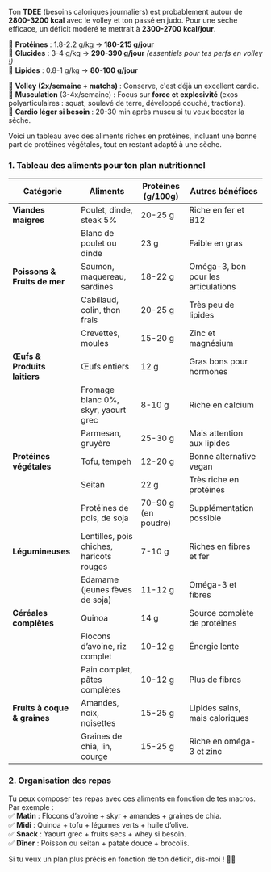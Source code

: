 
Ton **TDEE** (besoins caloriques journaliers) est probablement autour de **2800-3200 kcal** avec le volley et ton passé en judo. Pour une sèche efficace, un déficit modéré te mettrait à **2300-2700 kcal/jour**.

🔹 **Protéines** : 1.8-2.2 g/kg → **180-215 g/jour**  
🔹 **Glucides** : 3-4 g/kg → **290-390 g/jour** _(essentiels pour tes perfs en volley !)_  
🔹 **Lipides** : 0.8-1 g/kg → **80-100 g/jour**


🔸 **Volley (2x/semaine + matchs)** : Conserve, c'est déjà un excellent cardio.  
🔸 **Musculation** (3-4x/semaine) : Focus sur **force et explosivité** (exos polyarticulaires : squat, soulevé de terre, développé couché, tractions).  
🔸 **Cardio léger si besoin** : 20-30 min après muscu si tu veux booster la sèche.

Voici un tableau avec des aliments riches en protéines, incluant une bonne part de protéines végétales, tout en restant adapté à une sèche.

### **1. Tableau des aliments pour ton plan nutritionnel**

|**Catégorie**|**Aliments**|**Protéines (g/100g)**|**Autres bénéfices**|
|---|---|---|---|
|**Viandes maigres**|Poulet, dinde, steak 5%|20-25 g|Riche en fer et B12|
||Blanc de poulet ou dinde|23 g|Faible en gras|
|**Poissons & Fruits de mer**|Saumon, maquereau, sardines|18-22 g|Oméga-3, bon pour les articulations|
||Cabillaud, colin, thon frais|20-25 g|Très peu de lipides|
||Crevettes, moules|15-20 g|Zinc et magnésium|
|**Œufs & Produits laitiers**|Œufs entiers|12 g|Gras bons pour hormones|
||Fromage blanc 0%, skyr, yaourt grec|8-10 g|Riche en calcium|
||Parmesan, gruyère|25-30 g|Mais attention aux lipides|
|**Protéines végétales**|Tofu, tempeh|12-20 g|Bonne alternative vegan|
||Seitan|22 g|Très riche en protéines|
||Protéines de pois, de soja|70-90 g (en poudre)|Supplémentation possible|
|**Légumineuses**|Lentilles, pois chiches, haricots rouges|7-10 g|Riches en fibres et fer|
||Edamame (jeunes fèves de soja)|11-12 g|Oméga-3 et fibres|
|**Céréales complètes**|Quinoa|14 g|Source complète de protéines|
||Flocons d’avoine, riz complet|10-12 g|Énergie lente|
||Pain complet, pâtes complètes|10-12 g|Plus de fibres|
|**Fruits à coque & graines**|Amandes, noix, noisettes|15-25 g|Lipides sains, mais caloriques|
||Graines de chia, lin, courge|15-25 g|Riche en oméga-3 et zinc|

### **2. Organisation des repas**

Tu peux composer tes repas avec ces aliments en fonction de tes macros. Par exemple :  
✅ **Matin** : Flocons d’avoine + skyr + amandes + graines de chia.  
✅ **Midi** : Quinoa + tofu + légumes verts + huile d’olive.  
✅ **Snack** : Yaourt grec + fruits secs + whey si besoin.  
✅ **Dîner** : Poisson ou seitan + patate douce + brocolis.

Si tu veux un plan plus précis en fonction de ton déficit, dis-moi ! 💪🔥